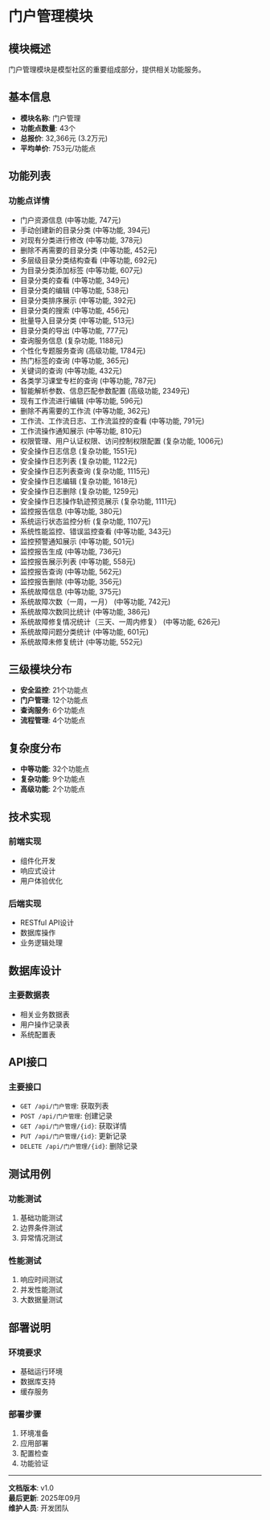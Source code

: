 # 门户管理模块

## 模块概述
门户管理模块是模型社区的重要组成部分，提供相关功能服务。

## 基本信息
- **模块名称**: 门户管理
- **功能点数量**: 43个
- **总报价**: 32,366元 (3.2万元)
- **平均单价**: 753元/功能点

## 功能列表

### 功能点详情
- 门户资源信息 (中等功能, 747元)
- 手动创建新的目录分类 (中等功能, 394元)
- 对现有分类进行修改 (中等功能, 378元)
- 删除不再需要的目录分类 (中等功能, 452元)
- 多层级目录分类结构查看 (中等功能, 692元)
- 为目录分类添加标签 (中等功能, 607元)
- 目录分类的查看 (中等功能, 349元)
- 目录分类的编辑 (中等功能, 538元)
- 目录分类排序展示 (中等功能, 392元)
- 目录分类的搜索 (中等功能, 456元)
- 批量导入目录分类 (中等功能, 513元)
- 目录分类的导出 (中等功能, 777元)
- 查询服务信息 (复杂功能, 1188元)
- 个性化专题服务查询 (高级功能, 1784元)
- 热门标签的查询 (中等功能, 365元)
- 关键词的查询 (中等功能, 432元)
- 各类学习课堂专栏的查询 (中等功能, 787元)
- 智能解析参数、信息匹配参数配置 (高级功能, 2349元)
- 现有工作流进行编辑 (中等功能, 596元)
- 删除不再需要的工作流 (中等功能, 362元)
- 工作流、工作流日志、工作流监控的查看 (中等功能, 791元)
- 工作流操作通知展示 (中等功能, 810元)
- 权限管理、用户认证权限、访问控制权限配置 (复杂功能, 1006元)
- 安全操作日志信息 (复杂功能, 1551元)
- 安全操作日志列表 (复杂功能, 1122元)
- 安全操作日志列表查询 (复杂功能, 1115元)
- 安全操作日志编辑 (复杂功能, 1618元)
- 安全操作日志删除 (复杂功能, 1259元)
- 安全操作日志操作轨迹预览展示 (复杂功能, 1111元)
- 监控报告信息 (中等功能, 380元)
- 系统运行状态监控分析 (复杂功能, 1107元)
- 系统性能监控、错误监控查看 (中等功能, 343元)
- 监控预警通知展示 (中等功能, 501元)
- 监控报告生成 (中等功能, 736元)
- 监控报告展示列表 (中等功能, 558元)
- 监控报告查询 (中等功能, 562元)
- 监控报告删除 (中等功能, 356元)
- 系统故障信息 (中等功能, 375元)
- 系统故障次数（一周，一月） (中等功能, 742元)
- 系统故障次数同比统计 (中等功能, 386元)
- 系统故障修复情况统计（三天、一周内修复） (中等功能, 626元)
- 系统故障问题分类统计 (中等功能, 601元)
- 系统故障未修复统计 (中等功能, 552元)

## 三级模块分布

- **安全监控**: 21个功能点
- **门户管理**: 12个功能点
- **查询服务**: 6个功能点
- **流程管理**: 4个功能点

## 复杂度分布

- **中等功能**: 32个功能点
- **复杂功能**: 9个功能点
- **高级功能**: 2个功能点

## 技术实现

### 前端实现
- 组件化开发
- 响应式设计
- 用户体验优化

### 后端实现
- RESTful API设计
- 数据库操作
- 业务逻辑处理

## 数据库设计

### 主要数据表
- 相关业务数据表
- 用户操作记录表
- 系统配置表

## API接口

### 主要接口
- `GET /api/门户管理`: 获取列表
- `POST /api/门户管理`: 创建记录
- `GET /api/门户管理/{id}`: 获取详情
- `PUT /api/门户管理/{id}`: 更新记录
- `DELETE /api/门户管理/{id}`: 删除记录

## 测试用例

### 功能测试
1. 基础功能测试
2. 边界条件测试
3. 异常情况测试

### 性能测试
1. 响应时间测试
2. 并发性能测试
3. 大数据量测试

## 部署说明

### 环境要求
- 基础运行环境
- 数据库支持
- 缓存服务

### 部署步骤
1. 环境准备
2. 应用部署
3. 配置检查
4. 功能验证

---

**文档版本**: v1.0  
**最后更新**: 2025年09月  
**维护人员**: 开发团队
